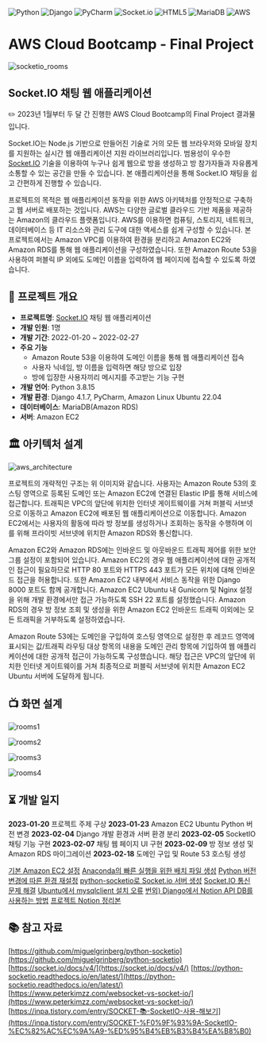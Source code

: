 ![Python](https://img.shields.io/badge/Python-3.8.15-3776AB.svg?style=flat-square&logo=Python&logoColor=ffdd54) 
![Django](https://img.shields.io/badge/Django-4.1.4-%23092E20.svg?style=flat-square&logo=django&logoColor=white) 
![PyCharm](https://img.shields.io/badge/PyCharm-143?style=flat-square&logo=pycharm&logoColor=black&color=black&labelColor=green)
![Socket.io](https://img.shields.io/badge/Socket.io-black?style=flat-square&logo=socket.io&badgeColor=010101)
![HTML5](https://img.shields.io/badge/HTML5-%23E34F26.svg?style=flat-square&logo=html5&logoColor=white)
![MariaDB](https://img.shields.io/badge/MariaDB-003545?style=flat-square&logo=mariadb&logoColor=white)
![AWS](https://img.shields.io/badge/AWS-%23FF9900.svg?style=flat-square&logo=amazon-aws&logoColor=white)

# AWS Cloud Bootcamp - Final Project

![socketio_rooms](https://user-images.githubusercontent.com/66625672/226833269-698949c3-0a1a-4a2a-91ed-3dc9ad51cde1.gif)

## Socket.IO 채팅 웹 애플리케이션

<aside> ✏️ 2023년 1월부터 두 달 간 진행한 AWS Cloud Bootcamp의 Final Project 결과물입니다.
</aside>

Socket.IO는 Node.js 기반으로 만들어진 기술로 거의 모든 웹 브라우저와 모바일 장치를 지원하는 실시간 웹 애플리케이션 지원 라이브러리입니다. 범용성이 우수한 [Socket.IO](http://Socket.IO) 기술을 이용하여 누구나 쉽게 웹으로 방을 생성하고 방 참가자들과 자유롭게 소통할 수 있는 공간을 만들 수 있습니다. 본 애플리케이션을 통해 Socket.IO 채팅을 쉽고 간편하게 진행할 수 있습니다.

프로젝트의 목적은 웹 애플리케이션 동작을 위한 AWS 아키텍처를 안정적으로 구축하고 웹 서버로 배포하는 것입니다. AWS는 다양한 글로벌 클라우드 기반 제품을 제공하는 Amazon의 클라우드 플랫폼입니다. AWS를 이용하면 컴퓨팅, 스토리지, 네트워크, 데이터베이스 등 IT 리소스와 관리 도구에 대한 액세스를 쉽게 구성할 수 있습니다. 본 프로젝트에서는 Amazon VPC를 이용하여 환경을 분리하고 Amazon EC2와 Amazon RDS를 통해 웹 애플리케이션을 구성하였습니다. 또한 Amazon Route 53을 사용하여 퍼블릭 IP 외에도 도메인 이름을 입력하여 웹 페이지에 접속할 수 있도록 하였습니다.

## 📃 프로젝트 개요

-   **프로젝트명**: [Socket.IO](http://Socket.IO) 채팅 웹 애플리케이션
-   **개발 인원**: 1명
-   **개발 기간**: 2022-01-20 ~ 2022-02-27
-   **주요 기능**
    -   Amazon Route 53을 이용하여 도메인 이름을 통해 웹 애플리케이션 접속
    -   사용자 닉네임, 방 이름을 입력하면 해당 방으로 입장
    -   방에 입장한 사용자끼리 메시지를 주고받는 기능 구현
-   **개발 언어**: Python 3.8.15
-   **개발 환경**: Django 4.1.7, PyCharm, Amazon Linux Ubuntu 22.04
-   **데이터베이스**: MariaDB(Amazon RDS)
-   **서버**: Amazon EC2

## 🏛️ 아키텍처 설계

![aws_architecture](https://user-images.githubusercontent.com/66625672/226833721-010a9084-535e-4927-9481-0141a360a43a.png)

프로젝트의 개략적인 구조는 위 이미지와 같습니다. 사용자는 Amazon Route 53의 호스팅 영역으로 등록된 도메인 또는 Amazon EC2에 연결된 Elastic IP를 통해 서비스에 접근합니다. 트래픽은 VPC의 앞단에 위치한 인터넷 게이트웨이를 거쳐 퍼블릭 서브넷으로 이동하고 Amazon EC2에 배포된 웹 애플리케이션으로 이동합니다. Amazon EC2에서는 사용자의 활동에 따라 방 정보를 생성하거나 조회하는 동작을 수행하며 이를 위해 프라이빗 서브넷에 위치한 Amazon RDS와 통신합니다.

Amazon EC2와 Amazon RDS에는 인바운드 및 아웃바운드 트래픽 제어를 위한 보안 그룹 설정이 포함되어 있습니다. Amazon EC2의 경우 웹 애플리케이션에 대한 공개적인 접근이 필요하므로 HTTP 80 포트와 HTTPS 443 포트가 모든 위치에 대해 인바운드 접근을 허용합니다. 또한 Amazon EC2 내부에서 서비스 동작을 위한 Django 8000 포트도 함께 공개합니다. Amazon EC2 Ubuntu 내 Gunicorn 및 Nginx 설정을 위해 개발 환경에서만 접근 가능하도록 SSH 22 포트를 설정했습니다. Amazon RDS의 경우 방 정보 조회 및 생성을 위한 Amazon EC2 인바운드 트래픽 이외에는 모든 트래픽을 거부하도록 설정하였습니다.

Amazon Route 53에는 도메인을 구입하여 호스팅 영역으로 설정한 후 레코드 영역에 표시되는 값/트래픽 라우팅 대상 항목의 내용을 도메인 관리 항목에 기입하여 웹 애플리케이션에 대한 공개적 접근이 가능하도록 구성했습니다. 해당 접근은 VPC의 앞단에 위치한 인터넷 게이트웨이를 거쳐 최종적으로 퍼블릭 서브넷에 위치한 Amazon EC2 Ubuntu 서버에 도달하게 됩니다.

## 📺 화면 설계

![rooms1](https://user-images.githubusercontent.com/66625672/226834044-d13a039b-072a-451a-90be-587c588123d4.png)

![rooms2](https://user-images.githubusercontent.com/66625672/226834094-44b9819b-1c45-4657-b50a-b62a0aa83704.png)

![rooms3](https://user-images.githubusercontent.com/66625672/226834135-08944a2c-88d0-499b-927c-050694073065.png)

![rooms4](https://user-images.githubusercontent.com/66625672/226834175-d32d6a49-900f-4207-80da-8db1ee0f8b8f.png)

## ⏳ 개발 일지

**2023-01-20** 프로젝트 주제 구상
**2023-01-23** Amazon EC2 Ubuntu Python 버전 변경
**2023-02-04** Django 개발 환경과 서버 환경 분리
**2023-02-05** SocketIO 채팅 기능 구현
**2023-02-07** 채팅 웹 페이지 UI 구현
**2023-02-09** 방 정보 생성 및 Amazon RDS 마이그레이션
**2023-02-18** 도메인 구입 및 Route 53 호스팅 생성

[기본 Amazon EC2 설정](https://www.notion.so/Amazon-EC2-79043c86209c4063810b547ef6796f39)
[Anaconda의 빠른 실행을 위한 배치 파일 생성](https://www.notion.so/Anaconda-70b087c7e1c947b69ec9fbcf11b84e7e)
[Python 버전 변경에 따른 환경 재설정](https://www.notion.so/Python-fc072f82647a4b5b9d6f2ee0c0317217)
[python-socketio로 Socket.io 서버 생성](https://www.notion.so/python-socketio-Socket-io-2cf417c9886a4bd595f940771ba8a1d1)
[Socket.IO 통신 문제 해결](https://www.notion.so/Socket-IO-67091b4f2a9a4fb4b3f5bf72226fe27a)
[Ubuntu에서 mysqlclient 설치 오류](https://www.notion.so/Ubuntu-mysqlclient-b4b08268ae8f48fcb5d62a6e188b28bd)
[번외) Django에서 Notion API DB를 사용하는 방법](https://www.notion.so/Django-Notion-API-DB-2683b05477e4485caaa4cda67935c12a)
[프로젝트 Notion 정리본](https://www.notion.so/AWS-Cloud-Bootcamp-Final-Project-08a33e83335d4de2be8ca1206cf0e71c)

## 📚 참고 자료

[https://github.com/miguelgrinberg/python-socketio](https://github.com/miguelgrinberg/python-socketio)
[](https://socket.io/docs/v4/)[https://socket.io/docs/v4/](https://socket.io/docs/v4/)
[](https://python-socketio.readthedocs.io/en/latest/)[https://python-socketio.readthedocs.io/en/latest/](https://python-socketio.readthedocs.io/en/latest/)
[](https://www.peterkimzz.com/websocket-vs-socket-io/)[https://www.peterkimzz.com/websocket-vs-socket-io/](https://www.peterkimzz.com/websocket-vs-socket-io/)
[](https://inpa.tistory.com/entry/SOCKET-%F0%9F%93%9A-SocketIO-%EC%82%AC%EC%9A%A9-%ED%95%B4%EB%B3%B4%EA%B8%B0)[https://inpa.tistory.com/entry/SOCKET-📚-SocketIO-사용-해보기](https://inpa.tistory.com/entry/SOCKET-%F0%9F%93%9A-SocketIO-%EC%82%AC%EC%9A%A9-%ED%95%B4%EB%B3%B4%EA%B8%B0)

